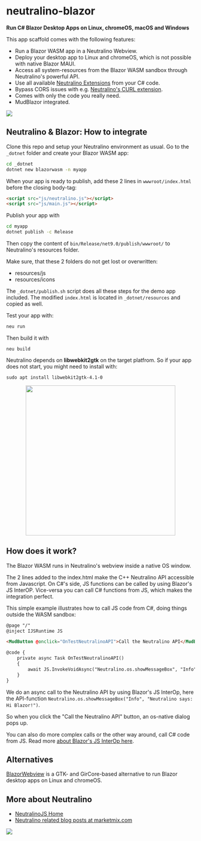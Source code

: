 </p>

# neutralino-blazor

**Run C# Blazor Desktop Apps on Linux, chromeOS, macOS and Windows**

This app scaffold comes with the following features:
- Run a Blazor WASM app in a Neutralino Webview.
- Deploy your desktop app to Linux and chromeOS, which is not possible with native Blazor MAUI.
- Access all system-resources from the Blazor WASM sandbox through Neutralino's powerful API.
- Use all available [Neutralino Extensions](https://neutralino.js.org/resources/) from your C# code.
- Bypass CORS issues with e.g. [Neutralino's CURL extension](https://github.com/hschneider/neutralino-curl).
- Comes with only the code you really need.
- MudBlazor integrated.

<img src="https://marketmix.com/git-assets/neutralino-blazor/neutralino-blazor-wasm-linux.jpg">

## Neutralino & Blazor: How to integrate
Clone this repo and setup your Neutralino environment as usual. Go to the `_dotnet` folder and create your Blazor WASM app:
```bash
cd _dotnet
dotnet new blazorwasm -n myapp
```
When your app is ready to publish, add these 2 lines in `wwwroot/index.html` before the closing body-tag:
```html
<script src="js/neutralino.js"></script>
<script src="js/main.js"></script>
```
Publish your app with
```bash
cd myapp
dotnet publish -c Release
```
Then copy the content of `bin/Release/net9.0/publish/wwwroot/` to Neutralino's resources folder.

Make sure, that these 2 folders do not get lost or overwritten:
- resources/js
- resources/icons

The `_dotnet/publish.sh` script does all these steps for the demo app included. The modified `index.html` is located in `_dotnet/resources` and copied as well. 

Test your app with:
```bash
neu run
```
Then build it with
```
neu build
```
Neutralino depends on **libwebkit2gtk** on the target platfrom. So if your app does not start, you might need to install with:
```
sudo apt install libwebkit2gtk-4.1-0
```
<p align="center">
<img src="https://marketmix.com/git-assets/neutralino-blazor/neutralino-blazor-app.jpg" width="400" height="auto">
</p>

## How does it work?

The Blazor WASM runs in Neutralino's webview inside a native OS window.

The 2 lines added to the index.html make the C++ Neutralino API accessible from Javascript.
On C#'s side, JS functions can be called by using Blazor's JS InterOP. 
Vice-versa you can call C# functions from JS, which makes the integration perfect.

This simple example illustrates how to call JS code from C#, doing things outside the WASM sandbox:

```html
@page "/"
@inject IJSRuntime JS

<MudButton @onclick="OnTestNeutralinoAPI">Call the Neutralino API</MudButton>

@code {
    private async Task OnTestNeutralinoAPI()
    {
        await JS.InvokeVoidAsync("Neutralino.os.showMessageBox", "Info", "Neutralino says: Hi Blazor!");
    }
}
```
We do an async call to the Neutralino API by using Blazor's JS InterOp, here the API-function `Neutralino.os.showMessageBox("Info", "Neutralino says: Hi Blazor!")`.

So when you click the "Call the Neutralino API" button, an os-native dialog pops up. 

You can also do more complex calls or the other way around, call C# code from JS. Read more [about Blazor's JS InterOp here](https://learn.microsoft.com/en-us/aspnet/core/blazor/javascript-interoperability/?view=aspnetcore-9.0).

## Alternatives
[BlazorWebview](https://github.com/JinShil/BlazorWebView) is a GTK- and GirCore-based alternative to run Blazor desktop apps on Linux and chromeOS.

## More about Neutralino

- [NeutralinoJS Home](https://neutralino.js.org) 
- [Neutralino related blog posts at marketmix.com](https://marketmix.com/de/tag/neutralinojs/)


<img src="https://marketmix.com/git-assets/star-me-2.svg">

